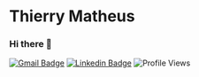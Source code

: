 # Thierry Matheus
### Hi there 👋

<!--
**ThierryMatheus/ThierryMatheus** is a ✨ _special_ ✨ repository because its `README.md` (this file) appears on your GitHub profile.

Here are some ideas to get you started:

- 🔭 I’m currently studing on IFPE (Federal Institute of Pernambuco) and UFRPE
- 👯 I’m looking to collaborate on IFparking https://github.com/LucasFelinto/ifparking
- 📫 How to reach me: https://www.linkedin.com/in/thierry-matheus-0790311a1/ thierrymatheusreal@gmail.com
- ⚡ Fun fact: Mil meu com mil teu?
-->
[![Gmail Badge](https://img.shields.io/badge/-thierrymatheusreal@gmail.com-c14438?style=flat&logo=Gmail&logoColor=white)](mailto:thierrymatheusreal@gmail.com "Connect via Email")
[![Linkedin Badge](https://img.shields.io/badge/thierry-matheus-0790311a1?style=flat&logo=Linkedin&logoColor=white)](https://www.linkedin.com/in/thierry-matheus-0790311a1/ "Connect on LinkedIn")
 ![Profile Views](https://komarev.com/ghpvc/?username=ThierryMatheus&color=7802aa)
